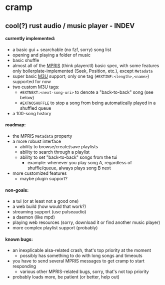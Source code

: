 # cramp
## cool(?) rust audio / music player - INDEV

#### currently implemented:
 - a basic gui + searchable (no fzf, sorry) song list
 - opening and playing a folder of music
 - basic shuffle
 - almost all of the [MPRIS](https://specifications.freedesktop.org/mpris-spec/latest/) (think playerctl) basic spec, with some features only boilerplate-implemented (Seek, Position, etc.), except `Metadata`
 - super basic [M3U](https://en.wikipedia.org/wiki/M3U) support; only one tag (`#EXTINF:<length>,<name>`) supported for now
 - two custom M3U tags:
   - `#EXTNEXT:<next-song-uri>` to denote a "back-to-back" song (see below)
   - `#EXTNOSHUFFLE` to stop a song from being automatically played in a shuffled queue
 - a 100-song history

#### roadmap:
 - the MPRIS `Metadata` property
 - a more robust interface
    - ability to browse/create/save playlists
    - ability to search through a playlist
    - ability to set "back-to-back" songs from the tui
        - example: whenever you play song A, regardless of shuffle/queue, always plays song B next
 - more customized features
    - maybe plugin support?

#### non-goals:
 - a tui (or at least not a good one)
 - a web build (how would that work?)
 - streaming support (use pulseaudio)
 - a daemon (like mpd)
 - playing web resources (sorry, download it or find another music player)
 - more complex playlist support (probably)

#### known bugs:
 - an inexplicable alsa-related crash, that's top priority at the moment
    - possibly has something to do with long songs and timeouts
 - you have to send several MPRIS messages to get cramp to start responding
    - various other MPRIS-related bugs, sorry, that's not top priority
 - probably loads more, be patient (or better, help out)